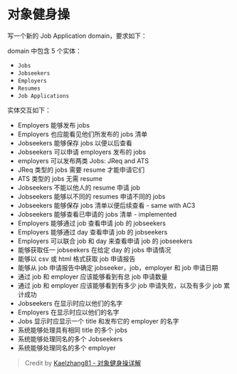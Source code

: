 # 对象健身操

写一个新的 Job Application domain，要求如下：

domain 中包含 5 个实体：

- `Jobs`
- `Jobseekers`
- `Employers`
- `Resumes`
- `Job Applications`

实体交互如下：

- Employers 能够发布 jobs
- Employers 也应能看见他们所发布的 jobs 清单
- Jobseekers 能够保存 jobs 以便以后查看
- Jobseekers 可以申请 employers 发布的 jobs
- employers 可以发布两类 Jobs: JReq and ATS
- JReq 类型的 jobs 需要 resume 才能申请它们
- ATS 类型的 jobs 无需 resume
- Jobseekers 不能以他人的 resume 申请 job
- Jobseekers 能够以不同的 resumes 申请不同的 jobs
- Jobseekers 能够保存 jobs 清单以便后续查看 - same with AC3
- Jobseekers 能够查看已申请的 jobs 清单 - implemented
- Employers 能够通过 job 查看申请 job 的 jobseekers
- Employers 能够通过 day 查看申请 job 的 jobseekers
- Employers 可以联合 job 和 day 来查看申请 job 的 jobseekers
- 能够获取任一 jobseekers 在给定 day 的 jobs 申请情况
- 能够以 csv 或 html 格式获取 job 申请报告
- 能够从 job 申请报告中确定 jobseeker，job，employer 和 job 申请日期
- 通过 job 和 employer 应该能够看到有总 job 申请数量
- 通过 job 和 employer 应该能够看到有多少 job 申请失败，以及有多少 job 累计成功
- Jobseekers 在显示时应以他们的名字
- Employers 在显示时应以他们的名字
- Jobs 显示时应显示一个 title 和发布它的 employer 的名字
- 系统能够处理具有相同 title 的多个 jobs
- 系统能够处理同名的多个 Jobseekers
- 系统能够处理同名的多个 employer

> Credit by [Kaelzhang81 - 对象健身操详解](http://kaelzhang81.github.io/2018/06/10/对象健身操详解/)
